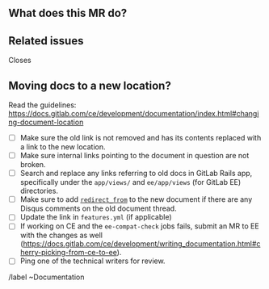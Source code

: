 <!--See the general Documentation guidelines https://docs.gitlab.com/ee/development/documentation/ -->

<!-- Use this description template for changing documentation location. For new docs or updates to existing docs, use the "Documentation" template -->

## What does this MR do?

<!-- Briefly describe what this MR is about -->

## Related issues

<!-- Mention the issue(s) this MR closes or is related to -->

Closes 

## Moving docs to a new location?

Read the guidelines:
https://docs.gitlab.com/ce/development/documentation/index.html#changing-document-location

- [ ] Make sure the old link is not removed and has its contents replaced with
      a link to the new location.
- [ ] Make sure internal links pointing to the document in question are not broken.
- [ ] Search and replace any links referring to old docs in GitLab Rails app,
      specifically under the `app/views/` and `ee/app/views` (for GitLab EE)  directories.
- [ ] Make sure to add [`redirect_from`](https://docs.gitlab.com/ce/development/writing_documentation.html#redirections-for-pages-with-disqus-comments)
      to the new document if there are any Disqus comments on the old document thread.
- [ ] Update the link in `features.yml` (if applicable)
- [ ] If working on CE and the `ee-compat-check` jobs fails, submit an MR to EE
      with the changes as well (https://docs.gitlab.com/ce/development/writing_documentation.html#cherry-picking-from-ce-to-ee).
- [ ] Ping one of the technical writers for review.

/label ~Documentation
